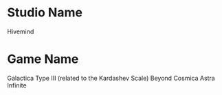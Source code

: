 # Studio Name

Hivemind

# Game Name
Galactica
Type III (related to the Kardashev Scale)
Beyond
Cosmica
Astra
Infinite
